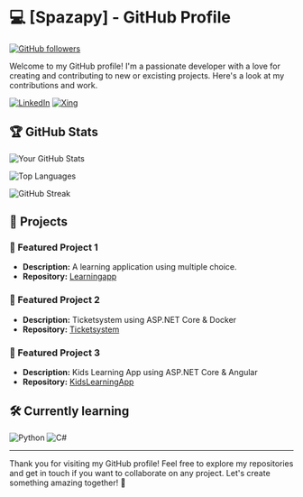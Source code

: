# 💻 [Spazapy] - GitHub Profile

[![GitHub followers](https://img.shields.io/github/followers/Spazapy?style=social)](https://github.com/Spazapy)

Welcome to my GitHub profile! I'm a passionate developer with a love for creating and contributing to new or excisting projects. Here's a look at my contributions and work.

[![LinkedIn](https://img.shields.io/badge/LinkedIn-0A66C2?style=for-the-badge&logo=linkedin&logoColor=white)](https://www.linkedin.com/in/marcel-neumann-6b2b8a184/)
[![Xing](https://img.shields.io/badge/Xing-006567?style=for-the-badge&logo=xing&logoColor=white)](https://www.xing.com/profile/Marcel_Neumann027932/web_profiles)

## 🏆 GitHub Stats

![Your GitHub Stats](https://github-readme-stats.vercel.app/api?username=Spazapy&show_icons=true&theme=radical)

![Top Languages](https://github-readme-stats.vercel.app/api/top-langs/?username=Spazapy&layout=compact&theme=radical)

![GitHub Streak](https://github-readme-streak-stats.herokuapp.com/?user=Spazapy&theme=radical)

## 🚀 Projects

### 🔭 Featured Project 1
- **Description:** A learning application using multiple choice.
- **Repository:** [Learningapp](https://github.com/malex1306/DOVK)

### 🔭 Featured Project 2
- **Description:** Ticketsystem using ASP.NET Core & Docker
- **Repository:** [Ticketsystem](https://github.com/vascoalexander/ticketsystem)

### 🔭 Featured Project 3
- **Description:** Kids Learning App using ASP.NET Core & Angular
- **Repository:** [KidsLearningApp](https://github.com/malex1306/KidsLearningApp.git)

  
## 🛠️ Currently learning 
![Python](https://img.shields.io/badge/Python-3776AB?style=for-the-badge&logo=python&logoColor=white)
![C#](https://img.shields.io/badge/C%23-239120?style=for-the-badge&logo=csharp&logoColor=white)



---

Thank you for visiting my GitHub profile! Feel free to explore my repositories and get in touch if you want to collaborate on any project. Let's create something amazing together! 🚀
